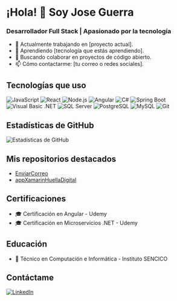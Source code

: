 # ¡Hola! 👋 Soy Jose Guerra

### Desarrollador Full Stack | Apasionado por la tecnología

- 🔭 Actualmente trabajando en [proyecto actual].
- 🌱 Aprendiendo [tecnología que estás aprendiendo].
- 👯 Buscando colaborar en proyectos de código abierto.
- 📫 Cómo contactarme: [tu correo o redes sociales].

## Tecnologías que uso

![JavaScript](https://img.shields.io/badge/-JavaScript-F7DF1E?style=flat-square&logo=javascript&logoColor=black)
![React](https://img.shields.io/badge/-React-61DAFB?style=flat-square&logo=react&logoColor=black)
![Node.js](https://img.shields.io/badge/-Node.js-339933?style=flat-square&logo=node.js&logoColor=white)
![Angular](https://img.shields.io/badge/-Angular-DD0031?style=flat-square&logo=angular&logoColor=white)
![C#](https://img.shields.io/badge/-C%23-239120?style=flat-square&logo=c-sharp&logoColor=white)
![Spring Boot](https://img.shields.io/badge/-Spring%20Boot-6DB33F?style=flat-square&logo=spring&logoColor=white)
![Visual Basic .NET](https://img.shields.io/badge/-Visual%20Basic%20.NET-512BD4?style=flat-square&logo=.net&logoColor=white)
![SQL Server](https://img.shields.io/badge/-SQL%20Server-CC2927?style=flat-square&logo=microsoft-sql-server&logoColor=white)
![PostgreSQL](https://img.shields.io/badge/-PostgreSQL-336791?style=flat-square&logo=postgresql&logoColor=white)
![MySQL](https://img.shields.io/badge/-MySQL-4479A1?style=flat-square&logo=mysql&logoColor=white)
![Git](https://img.shields.io/badge/-Git-F05032?style=flat-square&logo=git&logoColor=white)

## Estadísticas de GitHub

![Estadísticas de GitHub](https://github-readme-stats.vercel.app/api?username=JOGUERRA2023&show_icons=true&theme=radical)

## Mis repositorios destacados

- [EnviarCorreo](https://github.com/JOGUERRA2023/EnviarCorreo)
- [appXamarinHuellaDigital](https://github.com/JOGUERRA2023/appXamarinHuellaDigital)

## Certificaciones

- 🎓 Certificación en Angular - Udemy
- 🎓 Certificación en Microservicios .NET - Udemy

## Educación

- 🏫 Técnico en Computación e Informática - Instituto SENCICO

## Contáctame

[![LinkedIn](https://img.shields.io/badge/-LinkedIn-0077B5?style=flat-square&logo=linkedin&logoColor=white)](https://www.linkedin.com/in/jose-jacobo-guerra-gonzales-939497335/)
